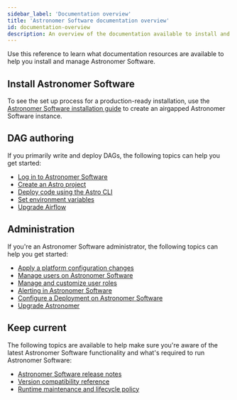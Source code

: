 ```yaml
---
sidebar_label: 'Documentation overview'
title: 'Astronomer Software documentation overview'
id: documentation-overview
description: An overview of the documentation available to install and manage Astronomer Software.
---
```


Use this reference to learn what documentation resources are available to help you install and manage Astronomer Software.

## Install Astronomer Software

To see the set up process for a production-ready installation, use the [Astronomer Software installation guide](install-airgapped.md) to create an airgapped Astronomer Software instance.

## DAG authoring

If you primarily write and deploy DAGs, the following topics can help you get started:

- [Log in to Astronomer Software](log-in-to-software.md)
- [Create an Astro project](create-project.md)
- [Deploy code using the Astro CLI](deploy-cli.md)
- [Set environment variables](environment-variables.md)
- [Upgrade Airflow](manage-airflow-versions.md)

## Administration

If you're an Astronomer Software administrator, the following topics can help you get started:

- [Apply a platform configuration changes](apply-platform-config.md)
- [Manage users on Astronomer Software](workspace-permissions.md)
- [Manage and customize user roles](manage-platform-users.md)
- [Alerting in Astronomer Software](platform-alerts.md)
- [Configure a Deployment on Astronomer Software](configure-deployment.md)
- [Upgrade Astronomer](upgrade-astronomer.md)

## Keep current

The following topics are available to help make sure you're aware of the latest Astronomer Software functionality and what's required to run Astronomer Software:

- [Astronomer Software release notes](release-notes.md)
- [Version compatibility reference](version-compatibility-reference.md)
- [Runtime maintenance and lifecycle policy](runtime-version-lifecycle-policy.mdx)